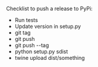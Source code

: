 Checklist to push a release to PyPi:

* Run tests
* Update version in setup.py
* git tag
* git push
* git push --tag
* python setup.py sdist
* twine upload dist/something
